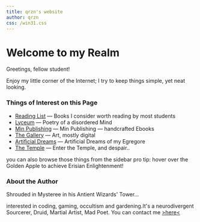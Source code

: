 ```yaml
---
title: qrzn's website
author: qrzn
css: /win31.css
---
```


# Welcome to my Realm

Greetings, fellow student!

Enjoy my little corner of the Internet; I try to keep things simple, yet neat looking.

### Things of Interest on this Page

* [Reading List](/reading.html) &mdash; Books I consider worth reading by most students 
* [Lyceum](/ptry/ptry.html) &mdash; Poetry of a disordered Mind
* [Min Publishing](/min/min.html) &mdash; Min Publishing &mdash; handcrafted Ebooks
* [The Gallery](/art/art.html) &mdash; Art, mostly digital
* [Artificial Dreams](/art/dreams.html) &mdash; Artificial Dreams of my Egregore
* [The Temple](/temple.html) &mdash; Enter the Temple, and despair..

you can also browse those things from the sidebar
pro tip: hover over the Golden Apple to achieve Erisian Enlightenment!

### About the Author

Shrouded in Mysteree in his Antient Wizards' Tower...

interested in coding, gaming, occultism and gardening.It's a neurodivergent Sourcerer, Druid, Martial Artist, Mad Poet. You can contact me [>here<](/contact.html)
